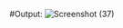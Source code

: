 #Output:
![Screenshot (37)](https://user-images.githubusercontent.com/120456103/229291499-ffaf5cbf-3d7c-4e53-8078-3395d07d4a39.png)
